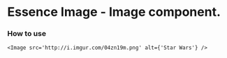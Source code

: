 # Essence Image - Image component.

### How to use
```
<Image src='http://i.imgur.com/04zn19m.png' alt={'Star Wars'} />
```